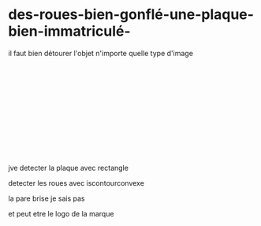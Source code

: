 # des-roues-bien-gonflé-une-plaque-bien-immatriculé-

il faut bien détourer l'objet n'importe quelle type d'image

<br><br><br><br><br><br><br><br><br><br><br>

jve detecter la plaque avec rectangle

detecter les roues avec iscontourconvexe

la pare brise je sais pas

et peut etre le logo de la marque
